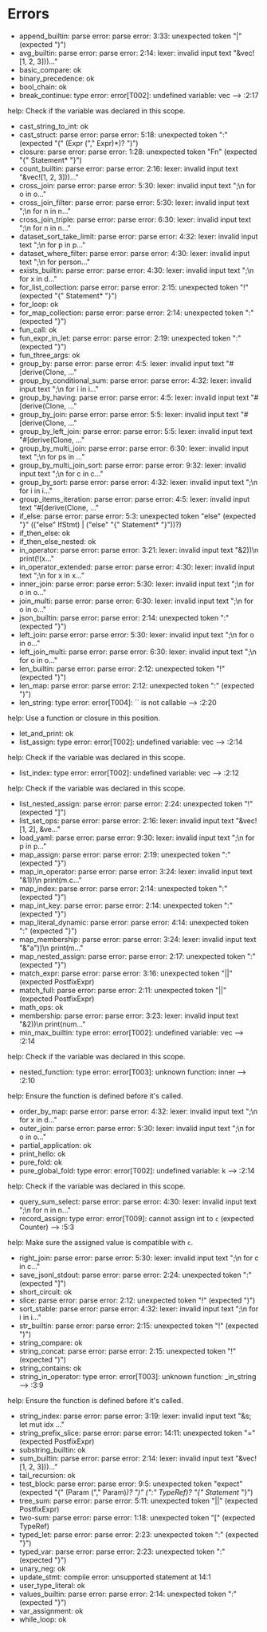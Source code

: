 # Errors

- append_builtin: parse error: parse error: 3:33: unexpected token "|" (expected ")")
- avg_builtin: parse error: parse error: 2:14: lexer: invalid input text "&vec![1, 2, 3]))..."
- basic_compare: ok
- binary_precedence: ok
- bool_chain: ok
- break_continue: type error: error[T002]: undefined variable: vec
  --> :2:17

help:
  Check if the variable was declared in this scope.
- cast_string_to_int: ok
- cast_struct: parse error: parse error: 5:18: unexpected token ":" (expected "(" (Expr ("," Expr)*)? ")")
- closure: parse error: parse error: 1:28: unexpected token "Fn" (expected "{" Statement* "}")
- count_builtin: parse error: parse error: 2:16: lexer: invalid input text "&vec![1, 2, 3]))..."
- cross_join: parse error: parse error: 5:30: lexer: invalid input text ";\n    for o in o..."
- cross_join_filter: parse error: parse error: 5:30: lexer: invalid input text ";\n    for n in n..."
- cross_join_triple: parse error: parse error: 6:30: lexer: invalid input text ";\n    for n in n..."
- dataset_sort_take_limit: parse error: parse error: 4:32: lexer: invalid input text ";\n    for p in p..."
- dataset_where_filter: parse error: parse error: 4:30: lexer: invalid input text ";\n    for person..."
- exists_builtin: parse error: parse error: 4:30: lexer: invalid input text ";\n    for x in d..."
- for_list_collection: parse error: parse error: 2:15: unexpected token "!" (expected "{" Statement* "}")
- for_loop: ok
- for_map_collection: parse error: parse error: 2:14: unexpected token ":" (expected "}")
- fun_call: ok
- fun_expr_in_let: parse error: parse error: 2:19: unexpected token ":" (expected "}")
- fun_three_args: ok
- group_by: parse error: parse error: 4:5: lexer: invalid input text "#[derive(Clone, ..."
- group_by_conditional_sum: parse error: parse error: 4:32: lexer: invalid input text ";\n    for i in i..."
- group_by_having: parse error: parse error: 4:5: lexer: invalid input text "#[derive(Clone, ..."
- group_by_join: parse error: parse error: 5:5: lexer: invalid input text "#[derive(Clone, ..."
- group_by_left_join: parse error: parse error: 5:5: lexer: invalid input text "#[derive(Clone, ..."
- group_by_multi_join: parse error: parse error: 6:30: lexer: invalid input text ";\n    for ps in ..."
- group_by_multi_join_sort: parse error: parse error: 9:32: lexer: invalid input text ";\n    for c in c..."
- group_by_sort: parse error: parse error: 4:32: lexer: invalid input text ";\n    for i in i..."
- group_items_iteration: parse error: parse error: 4:5: lexer: invalid input text "#[derive(Clone, ..."
- if_else: parse error: parse error: 5:3: unexpected token "else" (expected "}" (("else" IfStmt) | ("else" "{" Statement* "}"))?)
- if_then_else: ok
- if_then_else_nested: ok
- in_operator: parse error: parse error: 3:21: lexer: invalid input text "&2))\n  print(!(x..."
- in_operator_extended: parse error: parse error: 4:30: lexer: invalid input text ";\n    for x in x..."
- inner_join: parse error: parse error: 5:30: lexer: invalid input text ";\n    for o in o..."
- join_multi: parse error: parse error: 6:30: lexer: invalid input text ";\n    for o in o..."
- json_builtin: parse error: parse error: 2:14: unexpected token ":" (expected "}")
- left_join: parse error: parse error: 5:30: lexer: invalid input text ";\n    for o in o..."
- left_join_multi: parse error: parse error: 6:30: lexer: invalid input text ";\n    for o in o..."
- len_builtin: parse error: parse error: 2:12: unexpected token "!" (expected ")")
- len_map: parse error: parse error: 2:12: unexpected token ":" (expected ")")
- len_string: type error: error[T004]: `` is not callable
  --> :2:20

help:
  Use a function or closure in this position.
- let_and_print: ok
- list_assign: type error: error[T002]: undefined variable: vec
  --> :2:14

help:
  Check if the variable was declared in this scope.
- list_index: type error: error[T002]: undefined variable: vec
  --> :2:12

help:
  Check if the variable was declared in this scope.
- list_nested_assign: parse error: parse error: 2:24: unexpected token "!" (expected "]")
- list_set_ops: parse error: parse error: 2:16: lexer: invalid input text "&vec![1, 2], &ve..."
- load_yaml: parse error: parse error: 9:30: lexer: invalid input text ";\n    for p in p..."
- map_assign: parse error: parse error: 2:19: unexpected token ":" (expected "}")
- map_in_operator: parse error: parse error: 3:24: lexer: invalid input text "&1))\n  print(m.c..."
- map_index: parse error: parse error: 2:14: unexpected token ":" (expected "}")
- map_int_key: parse error: parse error: 2:14: unexpected token ":" (expected "}")
- map_literal_dynamic: parse error: parse error: 4:14: unexpected token ":" (expected "}")
- map_membership: parse error: parse error: 3:24: lexer: invalid input text "&\"a\"))\n  print(m..."
- map_nested_assign: parse error: parse error: 2:17: unexpected token ":" (expected "}")
- match_expr: parse error: parse error: 3:16: unexpected token "||" (expected PostfixExpr)
- match_full: parse error: parse error: 2:11: unexpected token "||" (expected PostfixExpr)
- math_ops: ok
- membership: parse error: parse error: 3:23: lexer: invalid input text "&2))\n  print(num..."
- min_max_builtin: type error: error[T002]: undefined variable: vec
  --> :2:14

help:
  Check if the variable was declared in this scope.
- nested_function: type error: error[T003]: unknown function: inner
  --> :2:10

help:
  Ensure the function is defined before it's called.
- order_by_map: parse error: parse error: 4:32: lexer: invalid input text ";\n    for x in d..."
- outer_join: parse error: parse error: 5:30: lexer: invalid input text ";\n    for o in o..."
- partial_application: ok
- print_hello: ok
- pure_fold: ok
- pure_global_fold: type error: error[T002]: undefined variable: k
  --> :2:14

help:
  Check if the variable was declared in this scope.
- query_sum_select: parse error: parse error: 4:30: lexer: invalid input text ";\n    for n in n..."
- record_assign: type error: error[T009]: cannot assign int to `c` (expected Counter)
  --> :5:3

help:
  Make sure the assigned value is compatible with `c`.
- right_join: parse error: parse error: 5:30: lexer: invalid input text ";\n    for c in c..."
- save_jsonl_stdout: parse error: parse error: 2:24: unexpected token ":" (expected "]")
- short_circuit: ok
- slice: parse error: parse error: 2:12: unexpected token "!" (expected ")")
- sort_stable: parse error: parse error: 4:32: lexer: invalid input text ";\n    for i in i..."
- str_builtin: parse error: parse error: 2:15: unexpected token "!" (expected ")")
- string_compare: ok
- string_concat: parse error: parse error: 2:15: unexpected token "!" (expected ")")
- string_contains: ok
- string_in_operator: type error: error[T003]: unknown function: _in_string
  --> :3:9

help:
  Ensure the function is defined before it's called.
- string_index: parse error: parse error: 3:19: lexer: invalid input text "&s; let mut idx ..."
- string_prefix_slice: parse error: parse error: 14:11: unexpected token "=" (expected PostfixExpr)
- substring_builtin: ok
- sum_builtin: parse error: parse error: 2:14: lexer: invalid input text "&vec![1, 2, 3]))..."
- tail_recursion: ok
- test_block: parse error: parse error: 9:5: unexpected token "expect" (expected <ident> "(" (Param ("," Param)*)? ")" (":" TypeRef)? "{" Statement* "}")
- tree_sum: parse error: parse error: 5:11: unexpected token "||" (expected PostfixExpr)
- two-sum: parse error: parse error: 1:18: unexpected token "[" (expected TypeRef)
- typed_let: parse error: parse error: 2:23: unexpected token ":" (expected "}")
- typed_var: parse error: parse error: 2:23: unexpected token ":" (expected "}")
- unary_neg: ok
- update_stmt: compile error: unsupported statement at 14:1
- user_type_literal: ok
- values_builtin: parse error: parse error: 2:14: unexpected token ":" (expected "}")
- var_assignment: ok
- while_loop: ok
